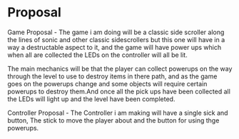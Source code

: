 # Proposal

Game Proposal - The game i am doing will be a classic side scroller along the lines of sonic and other classic sidescrollers but this one will have in a way a destructable aspect to it, and the game will have power ups which when all are collected the LEDs on the controller will all be lit.

The main mechanics will be that the player can collect powerups on the way through the level to use to destroy items in there path, and as the game goes on the powerups change and some objects will require certain powerups to destroy them.And once all the pick ups have been collected all the LEDs will light up and the level have been completed.


Controller Proposal - The Controller i am making will have a single sick and button, The stick to move the player about and the button for using thge powerups.

